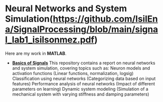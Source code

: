 # Neural Networks and System Simulation(https://github.com/IsilEna/SignalProcessing/blob/main/signal_lab1_isilsonmez.pdf)
Here are my work in **MATLAB**.
- [**Basics of Signals**](https://github.com/IsilEna/SignalProcessing/blob/main/signal_lab1_isilsonmez.pdf)
This repository contains a report on neural networks and system simulation, covering topics such as:
Neuron models and activation functions (Linear functions, normalization, logsig)
Classification using neural networks (Categorizing data based on input features)
Performance analysis of neural networks (Impact of different parameters on learning)
Dynamic system modeling (Simulation of a mechanical system with varying stiffness and damping parameters)
